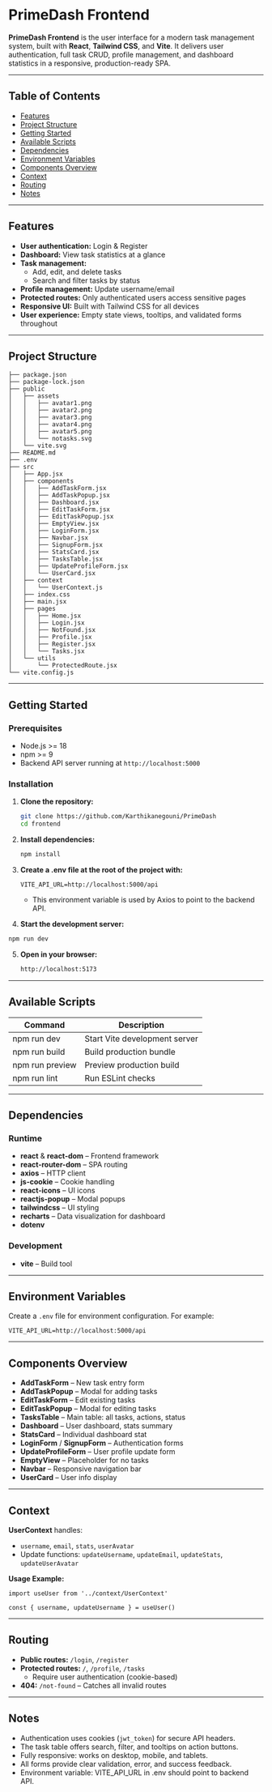 # PrimeDash Frontend

**PrimeDash Frontend** is the user interface for a modern task management system, built with **React**, **Tailwind CSS**, and **Vite**. It delivers user authentication, full task CRUD, profile management, and dashboard statistics in a responsive, production-ready SPA.

---

## Table of Contents

- [Features](#features)
- [Project Structure](#project-structure)
- [Getting Started](#getting-started)
- [Available Scripts](#available-scripts)
- [Dependencies](#dependencies)
- [Environment Variables](#environment-variables)
- [Components Overview](#components-overview)
- [Context](#context)
- [Routing](#routing)
- [Notes](#notes)

---

## Features

- **User authentication:** Login & Register
- **Dashboard:** View task statistics at a glance
- **Task management:**
  - Add, edit, and delete tasks
  - Search and filter tasks by status
- **Profile management:** Update username/email
- **Protected routes:** Only authenticated users access sensitive pages
- **Responsive UI:** Built with Tailwind CSS for all devices
- **User experience:** Empty state views, tooltips, and validated forms throughout

---

## Project Structure

```
├── package.json
├── package-lock.json
├── public
│   ├── assets
│   │   ├── avatar1.png
│   │   ├── avatar2.png
│   │   ├── avatar3.png
│   │   ├── avatar4.png
│   │   ├── avatar5.png
│   │   └── notasks.svg
│   └── vite.svg
├── README.md
├── .env
├── src
│   ├── App.jsx
│   ├── components
│   │   ├── AddTaskForm.jsx
│   │   ├── AddTaskPopup.jsx
│   │   ├── Dashboard.jsx
│   │   ├── EditTaskForm.jsx
│   │   ├── EditTaskPopup.jsx
│   │   ├── EmptyView.jsx
│   │   ├── LoginForm.jsx
│   │   ├── Navbar.jsx
│   │   ├── SignupForm.jsx
│   │   ├── StatsCard.jsx
│   │   ├── TasksTable.jsx
│   │   ├── UpdateProfileForm.jsx
│   │   └── UserCard.jsx
│   ├── context
│   │   └── UserContext.js
│   ├── index.css
│   ├── main.jsx
│   ├── pages
│   │   ├── Home.jsx
│   │   ├── Login.jsx
│   │   ├── NotFound.jsx
│   │   ├── Profile.jsx
│   │   ├── Register.jsx
│   │   └── Tasks.jsx
│   └── utils
│       └── ProtectedRoute.jsx
└── vite.config.js
```

---

## Getting Started

### Prerequisites

- Node.js >= 18
- npm >= 9
- Backend API server running at `http://localhost:5000`

### Installation

1. **Clone the repository:**

   ```bash
   git clone https://github.com/Karthikanegouni/PrimeDash
   cd frontend
   ```

2. **Install dependencies:**

   ```bash
   npm install
   ```

3. **Create a .env file at the root of the project with:**

   ```
   VITE_API_URL=http://localhost:5000/api
   ```

   - This environment variable is used by Axios to point to the backend API.

4. **Start the development server:**

```bash
npm run dev
```

5. **Open in your browser:**
   ```bash
   http://localhost:5173
   ```

---

## Available Scripts

| Command         | Description                   |
| --------------- | ----------------------------- |
| npm run dev     | Start Vite development server |
| npm run build   | Build production bundle       |
| npm run preview | Preview production build      |
| npm run lint    | Run ESLint checks             |

---

## Dependencies

### Runtime

- **react** & **react-dom** – Frontend framework
- **react-router-dom** – SPA routing
- **axios** – HTTP client
- **js-cookie** – Cookie handling
- **react-icons** – UI icons
- **reactjs-popup** – Modal popups
- **tailwindcss** – UI styling
- **recharts** – Data visualization for dashboard
- **dotenv**

### Development

- **vite** – Build tool

---

## Environment Variables

Create a `.env` file for environment configuration. For example:

```
VITE_API_URL=http://localhost:5000/api
```

---

## Components Overview

- **AddTaskForm** – New task entry form
- **AddTaskPopup** – Modal for adding tasks
- **EditTaskForm** – Edit existing tasks
- **EditTaskPopup** – Modal for editing tasks
- **TasksTable** – Main table: all tasks, actions, status
- **Dashboard** – User dashboard, stats summary
- **StatsCard** – Individual dashboard stat
- **LoginForm** / **SignupForm** – Authentication forms
- **UpdateProfileForm** – User profile update form
- **EmptyView** – Placeholder for no tasks
- **Navbar** – Responsive navigation bar
- **UserCard** – User info display

---

## Context

**UserContext** handles:

- `username`, `email`, `stats`, `userAvatar`
- Update functions: `updateUsername`, `updateEmail`, `updateStats`, `updateUserAvatar`

**Usage Example:**

```
import useUser from '../context/UserContext'

const { username, updateUsername } = useUser()
```

---

## Routing

- **Public routes:** `/login`, `/register`
- **Protected routes:** `/`, `/profile`, `/tasks`
  - Require user authentication (cookie-based)
- **404:** `/not-found` – Catches all invalid routes

---

## Notes

- Authentication uses cookies (`jwt_token`) for secure API headers.
- The task table offers search, filter, and tooltips on action buttons.
- Fully responsive: works on desktop, mobile, and tablets.
- All forms provide clear validation, error, and success feedback.
- Environment variable: VITE_API_URL in .env should point to backend API.
